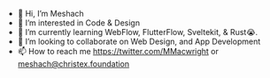 - 👋 Hi, I’m Meshach
- 👀 I’m interested in Code & Design
- 🌱 I’m currently learning WebFlow, FlutterFlow, Sveltekit, & Rust😭.
- 💞️ I’m looking to collaborate on Web Design, and App Development
- 📫 How to reach me https://twitter.com/MMacwright or meshach@christex.foundation 

<!---
JavaPR0/JavaPR0 is a ✨ special ✨ repository because its `README.md` (this file) appears on your GitHub profile.
You can click the Preview link to take a look at your changes.
--->
